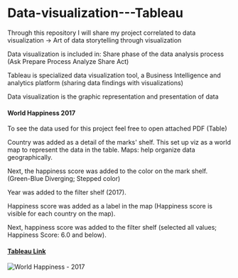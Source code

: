 # Data-visualization---Tableau
Through this repository I will share my project correlated to data visualization -> Art of data storytelling through visualization   

Data visualization is included in: Share phase of the data analysis process (Ask Prepare Process Analyze Share Act)    

Tableau is specialized data visualization tool, a Business Intelligence and analytics platform (sharing data findings with visualizations)    

Data visualization is the graphic representation and presentation of data 



#### World Happiness 2017
To see the data used for this project feel free to open attached PDF (Table)    

Country was added as a detail of the marks' shelf. This set up viz as a world map to represent the data in the table. Maps: help organize data geographically.   

Next, the happiness score was added to the color on the mark shelf. (Green-Blue Diverging; Stepped color)   

Year was added to the filter shelf (2017).   

Happiness score was added as a label in the map (Happiness score is visible for each country on the map).   

Next, happiness score was added to the filter shelf (selected all values; Happiness Score: 6.0 and below).   

#### [Tableau Link](https://public.tableau.com/shared/BBK5NSBKW?:display_count=n&:origin=viz_share_link)

![World Happiness - 2017](https://drive.google.com/file/d/16NgxjDCFEaIvtwcw5MRRChKs2-JvYxkk/view?usp=sharing)



